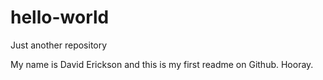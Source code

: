 # hello-world

Just another repository

My name is David Erickson and this is my first readme on Github. Hooray. 
